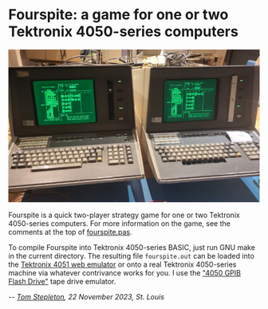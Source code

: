 Fourspite: a game for one or two Tektronix 4050-series computers
================================================================

![Two Tektronix 4051 computers after a round of Fourspite has been won](
fourspite.jpg
"Two Tektronix 4051 computers after a round of Fourspite has been won")

Fourspite is a quick two-player strategy game for one or two Tektronix
4050-series computers. For more information on the game, see the comments
at the top of [fourspite.pas](fourspite.pas).

To compile Fourspite into Tektronix 4050-series BASIC, just run GNU make in
the current directory. The resulting file `fourspite.out` can be loaded into
the [Tektronix 4051 web emulator](
https://jonbstanley.github.io/Tek405xEmulator/jsTEKTRONIX4051.html) or onto
a real Tektronix 4050-series machine via whatever contrivance works for you.
I use the ["4050 GPIB Flash Drive"](
https://github.com/mmcgraw74/Tektronix-4050-GPIB-Flash-Drive) tape drive
emulator.


-- _[Tom Stepleton](mailto:stepleton@gmail.com), 22 November 2023, St. Louis_
